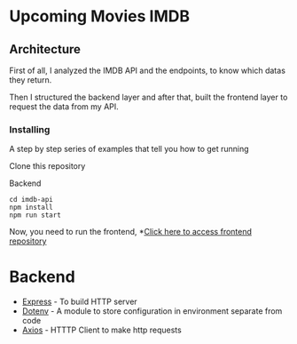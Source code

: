 # Upcoming Movies IMDB

## Architecture

First of all, I analyzed the IMDB API and the endpoints, to know which datas they return.

Then I structured the backend layer and after that, built the frontend layer to request the data from my API.


### Installing

A step by step series of examples that tell you how to get running

Clone this repository

Backend
```
cd imdb-api
npm install
npm run start
```

Now, you need to run the frontend, *[Click here to access frontend repository](https://github.com/danielruaro/imdb-frontend)

# Backend 
* [Express](https://expressjs.com/) - To build HTTP server
* [Dotenv](https://www.npmjs.com/package/dotenv) - A module to store configuration in environment separate from code
* [Axios](https://github.com/axios/axios) - HTTTP Client to make http requests

